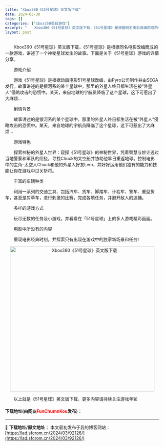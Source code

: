 ```yaml
---
title: "Xbox360《51号星球》英文版下载"
date: 2024-03-30
tags: []
categories: ["xbox360英日游戏"]
excerpt: "　　Xbox360《51号星球》英文版下载，《51号星球》是根据同名电影改编而成的一款游戏，讲述了一个神秘星球发生的故事。下面是关于《51号星球》游戏的详情分享。 　　游戏介绍 　　游戏《51号星球》是根据动画电影51号星球改编，由Pyro公司制作并由SEGA发行。故事讲述的是银河系的某个星球中，那&hellip;"
layout: post
---
```


 <p>　　Xbox360《51号星球》英文版下载，《51号星球》是根据同名电影改编而成的一款游戏，讲述了一个神秘星球发生的故事。下面是关于《51号星球》游戏的详情分享。</p> <p>　　游戏介绍</p> <p>　　游戏《51号星球》是根据动画电影51号星球改编，由Pyro公司制作并由SEGA发行。故事讲述的是银河系的某个星球中，那里的外星人终日都生活在被&ldquo;外星人&rdquo;侵略攻击的恐慌中。某天，来自地球的宇航员降临了这个星球，这下可惹出了大麻烦&hellip;</p> <p>　　剧情背景</p> <p>　　故事讲述的是银河系的某个星球中，那里的外星人终日都生活在被&ldquo;外星人&rdquo;侵略攻击的恐慌中。某天，来自地球的宇航员降临了这个星球，这下可惹出了大麻烦&hellip;</p> <p>　　游戏特色</p> <p>　　探索神秘的外星人世界：窥探《51号星球》的神秘世界，凭着智慧与妙计逃过当地警察和军队的阻挠，寻找Chuck的太空船并协助他早日重返地球。控制电影中的主角&ndash;太空人Chuck和他的外星人好友Lem，并好好运用他们独有的能力和技能让你在游戏中过关斩将。</p> <p>　　丰富的车辆种类</p> <p>　　利用一系列的交通工具、包括汽车、货车、脚踏车、计程车、警车、重型货车，甚至是剪草车，进行刺激的比赛，完成各项任务，并避开敌人的追捕。</p> <p>　　多样的游戏方式</p> <p>　　玩尽无数的任务及小游戏，并看看在「51号星球」上的多人游戏精彩画面。</p> <p>　　电影中所没有的内容</p> <p>　　重现电影经典时刻，并探索只有出现在游戏中的独家新场景和任务!</p> <p align="center"><img align="" border="0" src="https://lad.sfcrom.cn/wp-content/uploads/2024/03/20240330_6607d3b73c26a.jpg" width="473" alt="Xbox360《51号星球》英文版下载" /></p> <p>　　以上就是《51号星球》英文版下载，更多内容请持续关注游戏年轮</p> <p><h4>下载地址(由网友<font color="red">FunChumnKou</font>发布)：</h4></p> 

---
📖 **下载地址/原文地址：** 本文最初发布于我的博客网站：[https://lad.sfcrom.cn/2024/03/92126/](https://lad.sfcrom.cn/2024/03/92126/)
